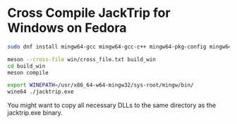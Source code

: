 # Cross Compile JackTrip for Windows on Fedora

```bash
sudo dnf install mingw64-gcc mingw64-gcc-c++ mingw64-pkg-config mingw64-qt5-qtbase-static
```

```bash
meson --cross-file win/cross_file.txt build_win
cd build_win
meson compile
```

```bash
export WINEPATH=/usr/x86_64-w64-mingw32/sys-root/mingw/bin/
wine64 ./jacktrip.exe
```

You might want to copy all necessary DLLs to the same directory as the jacktrip.exe
binary.
